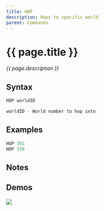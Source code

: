```yaml
---
title: HOP
description: Hops to specific world
parent: Commands
---
```


# {{ page.title }}

_{{ page.description }}_

## Syntax

```java
HOP worldID 

worldID - World number to hop into
```

## Examples

```java
HOP 302
HOP 330
```

## Notes


## Demos

![](https://i.imgur.com/ONx9Yzd.gif)

